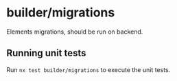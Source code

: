 # builder/migrations

Elements migrations, should be run on backend. 

## Running unit tests

Run `nx test builder/migrations` to execute the unit tests.
